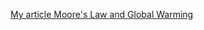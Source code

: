 [My article Moore's Law and Global Warming](https://www.linkedin.com/pulse/moores-law-global-warming-gustavo-franchella)
